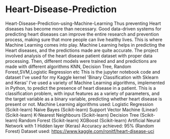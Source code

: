 # Heart-Disease-Prediction
Heart-Disease-Prediction-using-Machine-Learning Thus preventing Heart diseases has become more than necessary. Good data-driven systems for predicting heart diseases can improve the entire research and prevention process, making sure that more people can live healthy lives. This is where Machine Learning comes into play. Machine Learning helps in predicting the Heart diseases, and the predictions made are quite accurate.  The project involved analysis of the heart disease patient dataset with proper data processing. Then, different models were trained and and predictions are made with different algorithms KNN, Decision Tree, Random Forest,SVM,Logistic Regression etc This is the jupyter notebook code and dataset I've used for my Kaggle kernel 'Binary Classification with Sklearn and Keras'  I've used a variety of Machine Learning algorithms, implemented in Python, to predict the presence of heart disease in a patient. This is a classification problem, with input features as a variety of parameters, and the target variable as a binary variable, predicting whether heart disease is present or not.  Machine Learning algorithms used:  Logistic Regression (Scikit-learn) Naive Bayes (Scikit-learn) Support Vector Machine (Linear) (Scikit-learn) K-Nearest Neighbours (Scikit-learn) Decision Tree (Scikit-learn) Random Forest (Scikit-learn) XGBoost (Scikit-learn) Artificial Neural Network with 1 Hidden layer (Keras) Accuracy achieved: 95% (Random Forest)  Dataset used: https://www.kaggle.com/ronitf/heart-disease-uci
